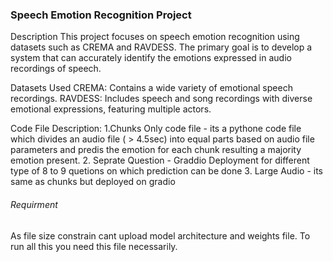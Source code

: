 ### Speech Emotion Recognition Project ###
Description
This project focuses on speech emotion recognition using datasets such as CREMA and RAVDESS. The primary goal is to develop a system that can accurately identify the emotions expressed in audio recordings of speech.

Datasets Used
CREMA: Contains a wide variety of emotional speech recordings.
RAVDESS: Includes speech and song recordings with diverse emotional expressions, featuring multiple actors.

Code File Description:
1.Chunks Only code file - its a pythone code file which divides an audio file ( > 4.5sec) into equal parts based on audio file parameters and predis the emotion for each chunk resulting a majority emotion present.
2. Seprate Question  - Graddio Deployment for different type of 8 to 9 quetions on which prediction can be done
3. Large Audio -  its same as chunks but deployed on gradio


###### Requirment #####
As file size constrain cant upload model architecture and weights file.
To run all this you need this file necessarily.

